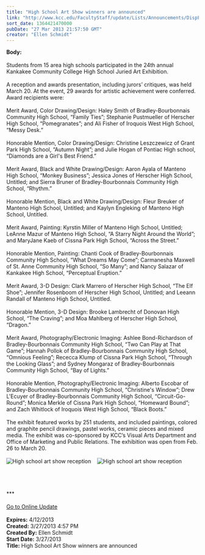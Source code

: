 ```yaml
---
title: "High School Art Show winners are announced"
link: "http://www.kcc.edu/FacultyStaff/update/Lists/Announcements/DispForm.aspx?ID=1042"
sort_date: 1364421470000
pubDate: "27 Mar 2013 21:57:50 GMT"
creator: "Ellen Schmidt"
---
```


<div><b>Body:</b> <div class="ExternalClass7962A3530D2E47B288AF673BE5FE2F49">
<div><br />Students from 15 area high schools participated in the 24th annual Kankakee Community College High School Juried Art Exhibition.</div>
<div><br />A reception and awards presentation, including jurors’ critiques, was held March 20. At the event, 29 awards for artistic achievement were conferred. Award recipients were:</div>
<div><br />Merit Award, Color Drawing/Design: Haley Smith of Bradley-Bourbonnais Community High School, “Family Ties”; Stephanie Pustmueller of Herscher High School, “Pomegranates”; and Ali Fisher of Iroquois West High School, “Messy Desk.”</div>
<div><br />Honorable Mention, Color Drawing/Design: Christine Leszczewicz of Grant Park High School, “Autumn Night”; and Julie Hogan of Pontiac High school, “Diamonds are a Girl's Best Friend.”</div>
<div><br />Merit Award, Black and White Drawing/Design: Aaron Ayala of Manteno High School, “Monkey Business”; Jessica Jones of Herscher High School, Untitled; and Sierra Bruner of Bradley-Bourbonnais Community High School, “Rhythm.”</div>
<div><br />Honorable Mention, Black and White Drawing/Design: Fleur Breuker of Manteno High School, Untitled; and Kaylyn Engleking of Manteno High School, Untitled.</div>
<div><br />Merit Award, Painting: Kyrstin Miller of Manteno High School, Untitled; LeAnne Mazur of Manteno High School, “A Starry Night Around the World”; and MaryJane Kaeb of Cissna Park High School, “Across the Street.”</div>
<div><br />Honorable Mention, Painting: Chanti Cook of Bradley-Bourbonnais Community High School, “What Dreams May Come”; Carmanesha Maxwell of St. Anne Community High School, “So Many”; and Nancy Salazar of Kankakee High School, “Perceptual Eruption.”</div>
<div><br />Merit Award, 3-D Design: Clark Marrero of Herscher High School, “The Elf Shoe”; Jennifer Rosenboom of Herscher High School, Untitled; and Leeann Randall of Manteno High School, Untitled.</div>
<div><br />Honorable Mention, 3-D Design: Brooke Lambrecht of Donovan High School, “The Craving”; and Moa Mahlberg of Herscher High School, “Dragon.”</div>
<div><br />Merit Award, Photography/Electronic Imaging: Ashlee Bond-Richardson of Bradley-Bourbonnais Community High School, “Two Can Play at That Game”; Hannah Pollok of Bradley-Bourbonnais Community High School, “Omnious Feeling”; Rececca Klump of Cissna Park High School, “Through the Looking Glass”; and Sydney Mongaraz of Bradley-Bourbonnais Community High School, “Bay of Lights.”</div>
<div><br />Honorable Mention, Photography/Electronic Imaging: Alberto Escobar of Bradley-Bourbonnais Community High School, “Christine's Window”; Drew L'Ecuyer of Bradley-Bourbonnais Community High School, “Circuit-Go-Round”; Monica Merkle of Cissna Park High School, “Homeward Bound”; and Zach Whitlock of Iroquois West High School, “Black Boots.”</div>
<div><br />The exhibit featured works by 251 students, and included paintings, colored and graphite pencil drawings, pastel works, ceramic pieces and mixed media. The exhibit was co-sponsored by KCC’s Visual Arts Department and Office of Marketing and Public Relations. The exhibition was open from Feb. 26 to March 20.</div>
<div> </div>
<div><img alt="High school art show reception" src="/SiteCollectionImages/highschoolartimage1-2013.jpg" />    <img alt="High school art show reception" src="/SiteCollectionImages/HSartshow2-2013.jpg" /></div>
<div>
<div> </div>
<div><br />
<div>
<div> </div>
<div>
<div> </div>
<div>
<div>***</div>
<div> </div>
<div><a href="/FacultyStaff/update/Pages/dailyupdate.aspx">Go to Online Update</a></div>
<div> </div></div></div></div></div></div></div></div>
<div><b>Expires:</b> 4/12/2013</div>
<div><b>Created:</b> 3/27/2013 4:57 PM</div>
<div><b>Created By:</b> Ellen Schmidt</div>
<div><b>Start Date:</b> 3/27/2013</div>
<div><b>Title:</b> High School Art Show winners are announced</div>
